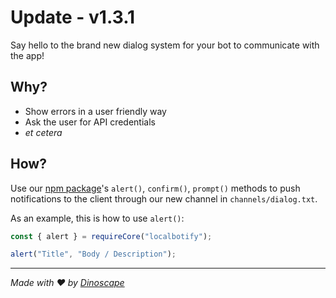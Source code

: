 # Update - v1.3.1

Say hello to the brand new dialog system for your bot to communicate with the app!

## Why?

- Show errors in a user friendly way
- Ask the user for API credentials
- _et cetera_

## How?

Use our [npm package](https://www.npmjs.com/package/localbotify)'s `alert()`, `confirm()`, `prompt()` methods to push notifications to the client through our new channel in `channels/dialog.txt`.

As an example, this is how to use `alert()`:

```js
const { alert } = requireCore("localbotify");

alert("Title", "Body / Description");
```

---

_Made with ❤️ by [Dinoscape](https://github.com/DinoscapeProgramming)_